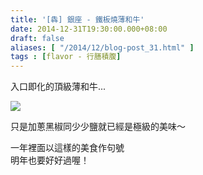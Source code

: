 ```yaml
---
title: '[犇] 銀座 - 鐵板燒薄和牛'
date: 2014-12-31T19:30:00.000+08:00
draft: false
aliases: [ "/2014/12/blog-post_31.html" ]
tags : [flavor - 行膳積腹]
---
```


入口即化的頂級薄和牛...  

![](/images/ginzatst.jpg)

只是加蔥黑椒同少少鹽就已經是極級的美味～  
  
一年裡面以這樣的美食作句號  
明年也要好好過喔！
